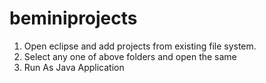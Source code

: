 # beminiprojects
1. Open eclipse and add projects from existing file system.
2. Select any one of above folders and open the same
3. Run As Java Application
